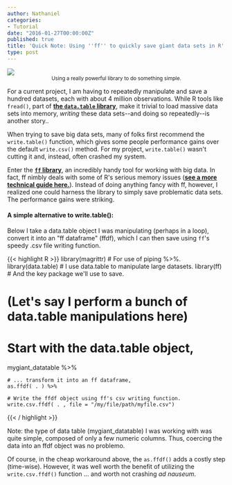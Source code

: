 ```yaml
---
author: Nathaniel
categories:
- Tutorial
date: "2016-01-27T00:00:00Z"
published: true
title: 'Quick Note: Using ''ff'' to quickly save giant data sets in R'
type: post
---
```


<div class="media image">
<img src="{{ site.baseurl }}/assets/motorcycle1970s.jpg" />
<center><small>Using a really powerful library to do something simple.</small></center>
</div>

For a current project, I am having to repeatedly manipulate and save a hundred datasets, each with about 4 million observations. While R tools like <code>fread()</code>, part of __[the <code>data.table</code> library](https://cran.r-project.org/web/packages/data.table/index.html)__, make it trivial to load massive data sets into memory, *writing* these data sets--and doing so repeatedly--is another story..

When trying to save big data sets, many of folks first recommend the <code>write.table()</code> function, which gives some people performance gains over the default <code>write.csv()</code> method. For my project, <code>write.table()</code> wasn't cutting it and, instead, often crashed my system.  

Enter the __[<code>ff</code> library](https://cran.r-project.org/web/packages/ff/index.html)__, an incredibly handy tool for working with big data. In fact, ff nimbly deals with some of R's serious memory issues (__[see a more technical guide here.](http://ff.r-forge.r-project.org/bit&ff2.1-2_WU_Vienna2010.pdf)__). Instead of doing anything fancy with ff, however, I realized one could harness the library to simply save problematic data sets. The performance gains were striking.

#### A simple alternative to write.table():

Below I take a data.table object I was manipulating (perhaps in a loop), convert it into an "ff dataframe" (ffdf), which I can then save using <code>ff</code>'s speedy .csv file writing function.


{{< highlight R >}}
library(magrittr) # For use of piping %>%.
library(data.table) # I use data.table to manipulate large datasets.
library(ff) # And the key package we'll use to save.

  # (Let's say I perform a bunch of data.table manipulations here)

  # Start with the data.table object,
  mygiant_datatable %>%

    # ... transform it into an ff dataframe,
    as.ffdf( . ) %>%

    # Write the ffdf object using ff's csv writing function.
    write.csv.ffdf( . , file = "/my/file/path/myfile.csv")
{{< / highlight >}}


Note: the type of data table (mygiant_datatable) I was working with was quite simple, composed of only a few numeric columns. Thus, coercing the data into an ffdf object was no problemo.

Of course, in the cheap workaround above, the <code>as.ffdf()</code> adds a costly step (time-wise). However, it was well worth the benefit of utilizing the <code>write.csv.ffdf()</code> function ... and worth not crashing *ad nauseum*.
